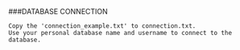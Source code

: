 ###DATABASE CONNECTION

    Copy the 'connection_example.txt' to connection.txt.
    Use your personal database name and username to connect to the database.
